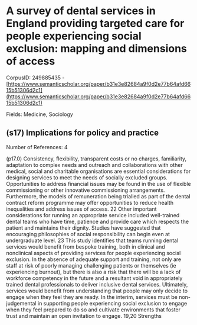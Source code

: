 # A survey of dental services in England providing targeted care for people experiencing social exclusion: mapping and dimensions of access

CorpusID: 249885435 - [https://www.semanticscholar.org/paper/b31e3e82684a9f0d2e77b64afd6615b51306d2c1](https://www.semanticscholar.org/paper/b31e3e82684a9f0d2e77b64afd6615b51306d2c1)

Fields: Medicine, Sociology

## (s17) Implications for policy and practice
Number of References: 4

(p17.0) Consistency, flexibility, transparent costs or no charges, familiarity, adaptation to complex needs and outreach and collaborations with other medical, social and charitable organisations are essential considerations for designing services to meet the needs of socially excluded groups. Opportunities to address financial issues may be found in the use of flexible commissioning or other innovative commissioning arrangements. Furthermore, the models of remuneration being trialled as part of the dental contract reform programme may offer opportunities to reduce health inequalities and address issues of access. 22 Other important considerations for running an appropriate service included well-trained dental teams who have time, patience and provide care which respects the patient and maintains their dignity. Studies have suggested that encouraging philosophies of social responsibility can begin even at undergraduate level. 23 This study identifies that teams running dental services would benefit from bespoke training, both in clinical and nonclinical aspects of providing services for people experiencing social exclusion. In the absence of adequate support and training, not only are staff at risk of poorly managing challenging patients or themselves (ie experiencing burnout), but there is also a risk that there will be a lack of workforce competency in the future and a resultant void in appropriately trained dental professionals to deliver inclusive dental services. Ultimately, services would benefit from understanding that people may only decide to engage when they feel they are ready. In the interim, services must be non-judgemental in supporting people experiencing social exclusion to engage when they feel prepared to do so and cultivate environments that foster trust and maintain an open invitation to engage. 19,20 Strengths
